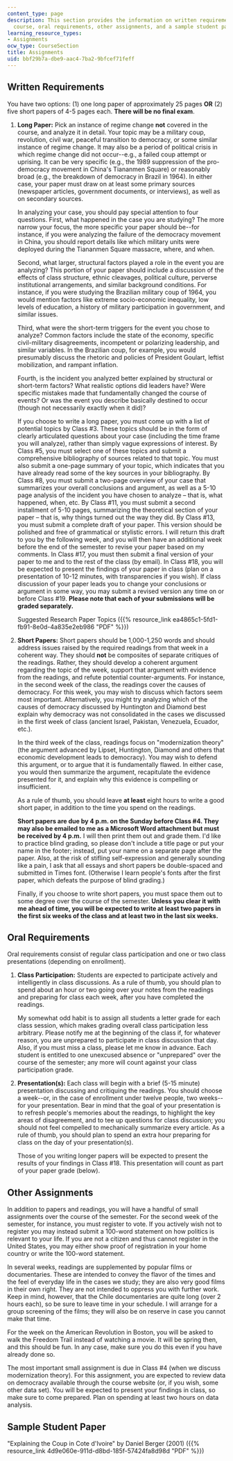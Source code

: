 ```yaml
---
content_type: page
description: This section provides the information on written requirements for the
  course, oral requirements, other assignments, and a sample student paper.
learning_resource_types:
- Assignments
ocw_type: CourseSection
title: Assignments
uid: bbf29b7a-dbe9-aac4-7ba2-9bfcef71feff
---
```


Written Requirements
--------------------

You have two options: (1) one long paper of approximately 25 pages **OR** (2) five short papers of 4-5 pages each. **There will be no final exam**.

1.  **Long Paper:** Pick an instance of regime change **not** covered in the course, and analyze it in detail. Your topic may be a military coup, revolution, civil war, peaceful transition to democracy, or some similar instance of regime change. It may also be a period of political crisis in which regime change did not occur--e.g., a failed coup attempt or uprising. It can be very specific (e.g., the 1989 suppression of the pro-democracy movement in China's Tiananmen Square) or reasonably broad (e.g., the breakdown of democracy in Brazil in 1964). In either case, your paper must draw on at least some primary sources (newspaper articles, government documents, or interviews), as well as on secondary sources.
    
    In analyzing your case, you should pay special attention to four questions. First, what happened in the case you are studying? The more narrow your focus, the more specific your paper should be--for instance, if you were analyzing the failure of the democracy movement in China, you should report details like which military units were deployed during the Tiananmen Square massacre, where, and when.
    
    Second, what larger, structural factors played a role in the event you are analyzing? This portion of your paper should include a discussion of the effects of class structure, ethnic cleavages, political culture, perverse institutional arrangements, and similar background conditions. For instance, if you were studying the Brazilian military coup of 1964, you would mention factors like extreme socio-economic inequality, low levels of education, a history of military participation in government, and similar issues.
    
    Third, what were the short-term triggers for the event you chose to analyze? Common factors include the state of the economy, specific civil-military disagreements, incompetent or polarizing leadership, and similar variables. In the Brazilian coup, for example, you would presumably discuss the rhetoric and policies of President Goulart, leftist mobilization, and rampant inflation.
    
    Fourth, is the incident you analyzed better explained by structural or short-term factors? What realistic options did leaders have? Were specific mistakes made that fundamentally changed the course of events? Or was the event you describe basically destined to occur (though not necessarily exactly when it did)?
    
    If you choose to write a long paper, you must come up with a list of potential topics by Class #3. These topics should be in the form of clearly articulated questions about your case (including the time frame you will analyze), rather than simply vague expressions of interest. By Class #5, you must select one of these topics and submit a comprehensive bibliography of sources related to that topic. You must also submit a one-page summary of your topic, which indicates that you have already read some of the key sources in your bibliography. By Class #8, you must submit a two-page overview of your case that summarizes your overall conclusions and argument, as well as a 5-10 page analysis of the incident you have chosen to analyze – that is, what happened, when, etc. By Class #11, you must submit a second installment of 5-10 pages, summarizing the theoretical section of your paper – that is, why things turned out the way they did. By Class #13, you must submit a complete draft of your paper. This version should be polished and free of grammatical or stylistic errors. I will return this draft to you by the following week, and you will then have an additional week before the end of the semester to revise your paper based on my comments. In Class #17, you must then submit a final version of your paper to me and to the rest of the class (by email). In Class #18, you will be expected to present the findings of your paper in class (plan on a presentation of 10-12 minutes, with transparencies if you wish). If class discussion of your paper leads you to change your conclusions or argument in some way, you may submit a revised version any time on or before Class #19. **Please note that each of your submissions will be graded separately.**
    
    Suggested Research Paper Topics ({{% resource_link ea4865c1-5fd1-fb91-8e0d-4a835e2eb986 "PDF" %}})
    
2.  **Short Papers:** Short papers should be 1,000-1,250 words and should address issues raised by the required readings from that week in a coherent way. They should **not** be composites of separate critiques of the readings. Rather, they should develop a coherent argument regarding the topic of the week, support that argument with evidence from the readings, and refute potential counter-arguments. For instance, in the second week of the class, the readings cover the causes of democracy. For this week, you may wish to discuss which factors seem most important. Alternatively, you might try analyzing which of the causes of democracy discussed by Huntington and Diamond best explain why democracy was not consolidated in the cases we discussed in the first week of class (ancient Israel, Pakistan, Venezuela, Ecuador, etc.).
    
    In the third week of the class, readings focus on "modernization theory" (the argument advanced by Lipset, Huntington, Diamond and others that economic development leads to democracy). You may wish to defend this argument, or to argue that it is fundamentally flawed. In either case, you would then summarize the argument, recapitulate the evidence presented for it, and explain why this evidence is compelling or insufficient.
    
    As a rule of thumb, you should leave **at least** eight hours to write a good short paper, in addition to the time you spend on the readings.
    
    **Short papers are due by 4 p.m. on the Sunday before Class #4. They may also be emailed to me as a Microsoft Word attachment but must be received by 4 p.m.** I will then print them out and grade them. I'd like to practice blind grading, so please don't include a title page or put your name in the footer; instead, put your name on a separate page after the paper. Also, at the risk of stifling self-expression and generally sounding like a pain, I ask that all essays and short papers be double-spaced and submitted in Times font. (Otherwise I learn people's fonts after the first paper, which defeats the purpose of blind grading.)
    
    Finally, if you choose to write short papers, you must space them out to some degree over the course of the semester. **Unless you clear it with me ahead of time, you will be expected to write at least two papers in the first six weeks of the class and at least two in the last six weeks.**
    

Oral Requirements
-----------------

Oral requirements consist of regular class participation and one or two class presentations (depending on enrollment).

1.  **Class Participation:** Students are expected to participate actively and intelligently in class discussions. As a rule of thumb, you should plan to spend about an hour or two going over your notes from the readings and preparing for class each week, after you have completed the readings.
    
    My somewhat odd habit is to assign all students a letter grade for each class session, which makes grading overall class participation less arbitrary. Please notify me at the beginning of the class if, for whatever reason, you are unprepared to participate in class discussion that day. Also, if you must miss a class, please let me know in advance. Each student is entitled to one unexcused absence or "unprepared" over the course of the semester; any more will count against your class participation grade.
    
2.  **Presentation(s):** Each class will begin with a brief (5-15 minute) presentation discussing and critiquing the readings. You should choose a week--or, in the case of enrollment under twelve people, two weeks--for your presentation. Bear in mind that the goal of your presentation is to refresh people's memories about the readings, to highlight the key areas of disagreement, and to tee up questions for class discussion; you should not feel compelled to mechanically summarize every article. As a rule of thumb, you should plan to spend an extra hour preparing for class on the day of your presentation(s).
    
    Those of you writing longer papers will be expected to present the results of your findings in Class #18. This presentation will count as part of your paper grade (below).
    

Other Assignments
-----------------

In addition to papers and readings, you will have a handful of small assignments over the course of the semester. For the second week of the semester, for instance, you must register to vote. If you actively wish not to register you may instead submit a 100-word statement on how politics is relevant to your life. If you are not a citizen and thus cannot register in the United States, you may either show proof of registration in your home country or write the 100-word statement.

In several weeks, readings are supplemented by popular films or documentaries. These are intended to convey the flavor of the times and the feel of everyday life in the cases we study; they are also very good films in their own right. They are not intended to oppress you with further work. Keep in mind, however, that the Chile documentaries are quite long (over 2 hours each), so be sure to leave time in your schedule. I will arrange for a group screening of the films; they will also be on reserve in case you cannot make that time.

For the week on the American Revolution in Boston, you will be asked to walk the Freedom Trail instead of watching a movie. It will be spring then, and this should be fun. In any case, make sure you do this even if you have already done so.

The most important small assignment is due in Class #4 (when we discuss modernization theory). For this assignment, you are expected to review data on democracy available through the course website (or, if you wish, some other data set). You will be expected to present your findings in class, so make sure to come prepared. Plan on spending at least two hours on data analysis.

Sample Student Paper
--------------------

"Explaining the Coup in Cote d'Ivoire" by Daniel Berger (2001) ({{% resource_link 4d9e060e-911d-d8bd-185f-57424fa8d98d "PDF" %}})